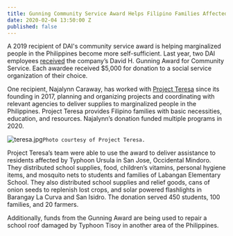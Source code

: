 ```yaml
---
title: Gunning Community Service Award Helps Filipino Families Affected by Typhoons
date: 2020-02-04 13:50:00 Z
published: false
---
```


A 2019 recipient of DAI's community service award is helping marginalized people in the Philippines become more self-sufficient. Last year, two DAI employees [received](https://www.dai.com/news/dai-and-intrahealth-employees-recognized-for-their-community-service) the company’s David H. Gunning Award for Community Service. Each awardee received $5,000 for donation to a social service organization of their choice. 

One recipient, Najalynn Caraway, has worked with [Project Teresa](https://www.facebook.com/projectteresainc/) since its founding in 2017, planning and organizing projects and coordinating with relevant agencies to deliver supplies to marginalized people in the Philippines. Project Teresa provides Filipino families with basic necessities, education, and resources. Najalynn’s donation funded multiple programs in 2020. 

![teresa.jpg](/uploads/teresa.jpg)`Photo courtesy of Project Teresa.`

Project Teresa’s team were able to use the award to deliver assistance to residents affected by Typhoon Ursula in San Jose, Occidental Mindoro. They distributed school supplies, food, children’s vitamins, personal hygiene items, and mosquito nets to students and families of Labangan Elementary School. They also distributed school supplies and relief goods, cans of onion seeds to replenish lost crops, and solar powered flashlights in Barangay La Curva and San Isidro. The donation served 450 students, 100 families, and 20 farmers. 

Additionally, funds from the Gunning Award are being used to repair a school roof damaged by Typhoon Tisoy in another area of the Philippines. 